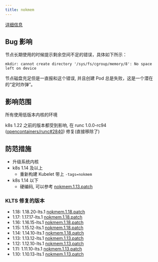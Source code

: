```yaml
---
title: nokmem
---
```


[详细信息](https://bugzilla.redhat.com/show_bug.cgi?id=1507149)

## Bug 影响

节点长期使用的时候提示剩余空间不足的错误，具体如下所示：

```
mkdir: cannot create directory '/sys/fs/cgroup/memory/8': No space left on device
```

节点磁盘充足但是一直报和这个错误, 并且创建 Pod 总是失败，这是一个潜在的“定时炸弹”。

## 影响范围

所有使用低版本内核的环境

k8s 1.22 之前的版本都受到影响, 在 runc 1.0.0-rc94 ([opencontainers/runc#2840](https://github.com/opencontainers/runc/pull/2840)) 修复(直接移除了)

## 防范措施

- 升级系统内核
- k8s 1.14 及以上
  - 重新构建 Kubelet 带上 `-tags=nokmem`
- k8s 1.14 以下
  - 硬编码, 可以参考 [nokmem.1.13.patch](https://github.com/klts-io/kubernetes-lts/raw/master/patches/nokmem.1.13.patch)


### KLTS 修复的版本

- 1.18: 1.18.20-lts.1 [nokmem.1.18.patch](https://github.com/klts-io/kubernetes-lts/raw/master/patches/nokmem.1.18.patch)
- 1.17: 1.17.17-lts.1 [nokmem.1.18.patch](https://github.com/klts-io/kubernetes-lts/raw/master/patches/nokmem.1.18.patch)
- 1.16: 1.16.15-lts.1 [nokmem.1.18.patch](https://github.com/klts-io/kubernetes-lts/raw/master/patches/nokmem.1.18.patch)
- 1.15: 1.15.12-lts.1 [nokmem.1.18.patch](https://github.com/klts-io/kubernetes-lts/raw/master/patches/nokmem.1.18.patch)
- 1.14: 1.14.10-lts.1 [nokmem.1.18.patch](https://github.com/klts-io/kubernetes-lts/raw/master/patches/nokmem.1.18.patch)
- 1.13: 1.13.12-lts.1 [nokmem.1.13.patch](https://github.com/klts-io/kubernetes-lts/raw/master/patches/nokmem.1.13.patch)
- 1.12: 1.12.10-lts.1 [nokmem.1.13.patch](https://github.com/klts-io/kubernetes-lts/raw/master/patches/nokmem.1.13.patch)
- 1.11: 1.11.10-lts.1 [nokmem.1.13.patch](https://github.com/klts-io/kubernetes-lts/raw/master/patches/nokmem.1.13.patch)
- 1.10: 1.10.13-lts.1 [nokmem.1.13.patch](https://github.com/klts-io/kubernetes-lts/raw/master/patches/nokmem.1.13.patch)